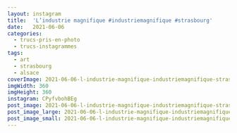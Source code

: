 ```yaml
---
layout: instagram
title:  'L’industrie magnifique #industriemagnifique #strasbourg'
date:   2021-06-06
categories: 
  - trucs-pris-en-photo
  - trucs-instagrammes
tags: 
  - art
  - strasbourg
  - alsace
coverImage: 2021-06-06-l-industrie-magnifique-industriemagnifique-strasbourg.jpg
imgWidth: 360
imgHeight: 360
instagram: CPyfvbohBEg
post_image: 2021-06-06-l-industrie-magnifique-industriemagnifique-strasbourg.jpg
post_image_large: 2021-06-06-l-industrie-magnifique-industriemagnifique-strasbourg_large.jpg
post_image_small: 2021-06-06-l-industrie-magnifique-industriemagnifique-strasbourg_thumbnail.jpg
---
```



